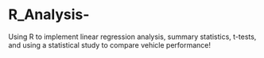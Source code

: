 # R_Analysis-
Using R to implement linear regression analysis, summary statistics, t-tests, and using a statistical study to compare vehicle performance! 
